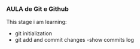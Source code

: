 ### AULA de Git e Github 

This stage i am learning:

- git initialization
- git add and commit changes
-show commits log